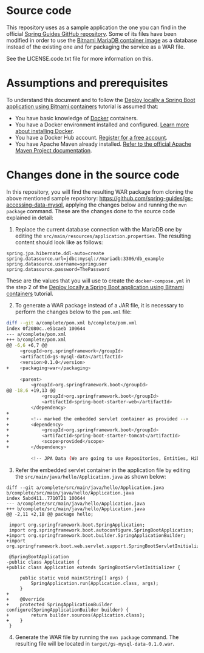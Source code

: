 # Source code

This repository uses as a sample application the one you can find in the official [Spring Guides GitHub repository](https://github.com/spring-guides/gs-accessing-data-mysql). Some of its files have been modified in order to use the [Bitnami MariaDB container image](https://github.com/bitnami/bitnami-docker-mariadb) as a database instead of the existing one and for packaging the service as a WAR file. 

See the LICENSE.code.txt file for more information on this.

# Assumptions and prerequisites

To understand this document and to follow the [Deploy locally a Spring Boot application using Bitnami containers](https://docs.bitnami.com/containers/how-to/deploy-locally-spring-boot-application-docker) tutorial is assumed that:

* You have basic knowledge of [Docker](https://www.docker.com/) containers.
* You have a Docker environment installed and configured. [Learn more about installing Docker](https://docs.docker.com/install/).
* You have a Docker Hub account. [Register for a free account](https://hub.docker.com/).
* You have Apache Maven already installed. [Refer to the official Apache Maven Project documentation](https://maven.apache.org/install.html).

# Changes done in the source code

In this repository, you will find the resulting WAR package from cloning the above mentioned sample repository: https://github.com/spring-guides/gs-accessing-data-mysql, applying the changes below and running the `mvn package` command. These are the changes done to the source code explained in detail:

1) Replace the current database connection with the MariaDB one by editing the `src/main/resources/application.properties`. The resulting content should look like as follows:

```
spring.jpa.hibernate.ddl-auto=create
spring.datasource.url=jdbc:mysql://mariadb:3306/db_example
spring.datasource.username=springuser
spring.datasource.password=ThePassword
```
These are the values that you will use to create the `docker-compose.yml` in the step 2 of the [Deploy locally a Spring Boot application using Bitnami containers](https://docs.bitnami.com/containers/how-to/deploy-locally-spring-boot-application-docker) tutorial. 

2) To generate a WAR package instead of a JAR file, it is necessary to perform the changes below to the `pom.xml` file: 

```bash
diff --git a/complete/pom.xml b/complete/pom.xml
index 0f2080c..e51caeb 100644
--- a/complete/pom.xml
+++ b/complete/pom.xml
@@ -6,6 +6,7 @@
     <groupId>org.springframework</groupId>
     <artifactId>gs-mysql-data</artifactId>
     <version>0.1.0</version>
+    <packaging>war</packaging>
 
     <parent>
         <groupId>org.springframework.boot</groupId>
@@ -18,6 +19,13 @@
             <groupId>org.springframework.boot</groupId>
             <artifactId>spring-boot-starter-web</artifactId>
         </dependency>
+
+        <!-- marked the embedded servlet container as provided -->
+        <dependency>
+            <groupId>org.springframework.boot</groupId>
+            <artifactId>spring-boot-starter-tomcat</artifactId>
+            <scope>provided</scope>
+        </dependency>
         
         <!-- JPA Data (We are going to use Repositories, Entities, Hibernate, etc...) -->
```

3) Refer the embedded servlet container in the application file by editing the `src/main/java/hello/Application.java` as shown below:

```
diff --git a/complete/src/main/java/hello/Application.java b/complete/src/main/java/hello/Application.java
index 5abd411..7710721 100644
--- a/complete/src/main/java/hello/Application.java
+++ b/complete/src/main/java/hello/Application.java
@@ -2,11 +2,18 @@ package hello;
 
 import org.springframework.boot.SpringApplication;
 import org.springframework.boot.autoconfigure.SpringBootApplication;
+import org.springframework.boot.builder.SpringApplicationBuilder;
+import org.springframework.boot.web.servlet.support.SpringBootServletInitializer;
 
 @SpringBootApplication
-public class Application {
+public class Application extends SpringBootServletInitializer {
 
     public static void main(String[] args) {
         SpringApplication.run(Application.class, args);
     }
+
+    @Override
+    protected SpringApplicationBuilder configure(SpringApplicationBuilder builder) {
+        return builder.sources(Application.class);
+    }
 }

```

4) Generate the WAR file by running the `mvn package` command. The resulting file will be located in `target/gs-mysql-data-0.1.0.war`.
